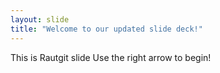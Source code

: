 ```yaml
---
layout: slide
title: "Welcome to our updated slide deck!"
---
```

This is Rautgit slide
Use the right arrow to begin!
